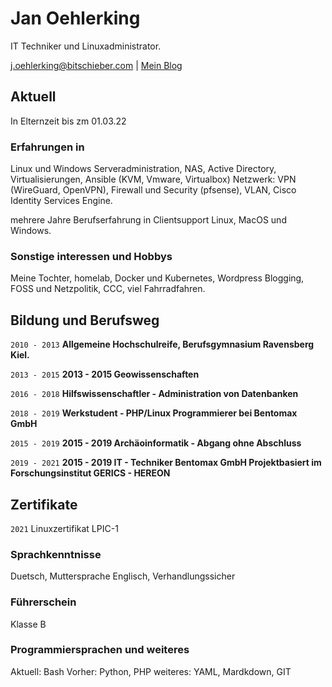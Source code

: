 
# Jan Oehlerking
IT Techniker und Linuxadministrator.

<div id="webaddress">
<a href="j.oehlerking@bitschieber.com">j.oehlerking@bitschieber.com</a>
| <a href="http://bitschieber.com">Mein Blog</a>
</div>


## Aktuell

In Elternzeit bis zm 01.03.22

### Erfahrungen in

Linux und Windows Serveradministration, NAS, Active Directory, Virtualisierungen, Ansible (KVM, Vmware, Virtualbox) Netzwerk: VPN (WireGuard, OpenVPN), Firewall und Security (pfsense), VLAN, Cisco Identity Services Engine.

mehrere Jahre Berufserfahrung in Clientsupport Linux, MacOS und Windows.

### Sonstige interessen und Hobbys

Meine Tochter, homelab, Docker und Kubernetes, Wordpress Blogging, FOSS und Netzpolitik, CCC, viel Fahrradfahren.


## Bildung und Berufsweg

`2010 - 2013`
__Allgemeine Hochschulreife, Berufsgymnasium Ravensberg Kiel.__

`2013 - 2015`
__2013 - 2015  Geowissenschaften__

`2016 - 2018`
__Hilfswissenschaftler - Administration von Datenbanken__

`2018 - 2019` 
__Werkstudent - PHP/Linux Programmierer bei Bentomax GmbH__

`2015 - 2019`
__2015 - 2019 Archäoinformatik - Abgang ohne Abschluss__

`2019 - 2021`
__2015 - 2019 IT - Techniker Bentomax GmbH
Projektbasiert im Forschungsinstitut GERICS - HEREON__

## Zertifikate

`2021`
Linuxzertifikat LPIC-1 

### Sprachkenntnisse
Duetsch, Muttersprache
Englisch, Verhandlungssicher

### Führerschein
Klasse B

### Programmiersprachen und weiteres

Aktuell:
Bash
Vorher:
Python, PHP
weiteres:
YAML, Mardkdown, GIT

